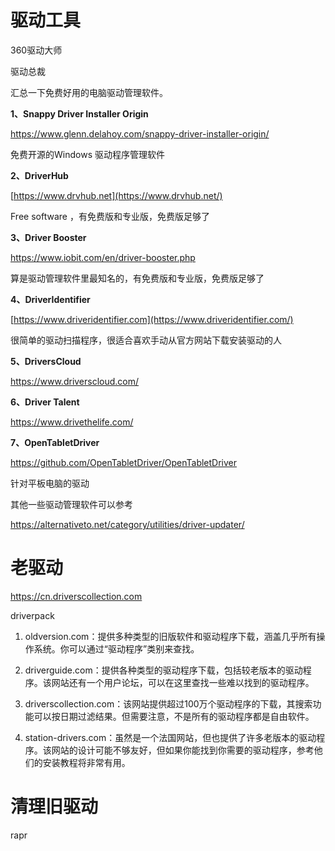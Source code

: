 # 驱动工具

360驱动大师

驱动总裁



汇总一下免费好用的电脑驱动管理软件。

**1、Snappy Driver Installer Origin**

https://www.glenn.delahoy.com/snappy-driver-installer-origin/

免费开源的Windows 驱动程序管理软件

**2、DriverHub**

[https://www.drvhub.net](https://www.drvhub.net/)

Free software ，有免费版和专业版，免费版足够了

**3、Driver Booster**

https://www.iobit.com/en/driver-booster.php

算是驱动管理软件里最知名的，有免费版和专业版，免费版足够了

**4、DriverIdentifier**

[https://www.driveridentifier.com](https://www.driveridentifier.com/)

很简单的驱动扫描程序，很适合喜欢手动从官方网站下载安装驱动的人

**5、DriversCloud**

https://www.driverscloud.com/

**6、Driver Talent**

https://www.drivethelife.com/

**7、OpenTabletDriver**

https://github.com/OpenTabletDriver/OpenTabletDriver

针对平板电脑的驱动

其他一些驱动管理软件可以参考

https://alternativeto.net/category/utilities/driver-updater/



# 老驱动

https://cn.driverscollection.com

driverpack





1. oldversion.com：提供多种类型的旧版软件和驱动程序下载，涵盖几乎所有操作系统。你可以通过“驱动程序”类别来查找。

1. driverguide.com：提供各种类型的驱动程序下载，包括较老版本的驱动程序。该网站还有一个用户论坛，可以在这里查找一些难以找到的驱动程序。

1. driverscollection.com：该网站提供超过100万个驱动程序的下载，其搜索功能可以按日期过滤结果。但需要注意，不是所有的驱动程序都是自由软件。

1. station-drivers.com：虽然是一个法国网站，但也提供了许多老版本的驱动程序。该网站的设计可能不够友好，但如果你能找到你需要的驱动程序，参考他们的安装教程将非常有用。



# 清理旧驱动

rapr
